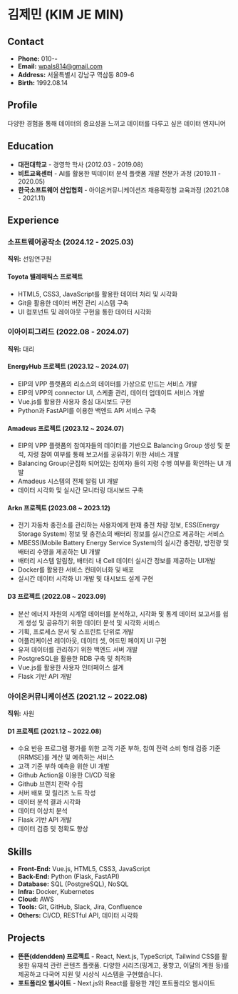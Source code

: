 # 김제민 (KIM JE MIN)

## Contact
- **Phone:** 010-****-****
- **Email:** wpals814@gmail.com
- **Address:** 서울특별시 강남구 역삼동 809-6
- **Birth:** 1992.08.14

## Profile
다양한 경험을 통해 데이터의 중요성을 느끼고 데이터를 다루고 싶은 데이터 엔지니어

## Education
- **대전대학교** - 경영학 학사 (2012.03 - 2019.08)
- **비트교육센터** - AI를 활용한 빅데이터 분석 플랫폼 개발 전문가 과정 (2019.11 - 2020.05)
- **한국소프트웨어 산업협회** - 아이온커뮤니케이션즈 채용확정형 교육과정 (2021.08 - 2021.11)

## Experience

### 소프트웨어공작소 (2024.12 - 2025.03)
**직위:** 선임연구원

#### Toyota 텔레매틱스 프로젝트
- HTML5, CSS3, JavaScript를 활용한 데이터 처리 및 시각화
- Git을 활용한 데이터 버전 관리 시스템 구축
- UI 컴포넌트 및 레이아웃 구현을 통한 데이터 시각화

### 이아이피그리드 (2022.08 - 2024.07)
**직위:** 대리

#### EnergyHub 프로젝트 (2023.12 ~ 2024.07)
- EIP의 VPP 플랫폼의 리소스의 데이터를 가상으로 만드는 서비스 개발
- EIP의 VPP의 connector UI, 스케줄 관리, 데이터 업데이트 서비스 개발
- Vue.js를 활용한 사용자 중심 대시보드 구현
- Python과 FastAPI를 이용한 백엔드 API 서비스 구축

#### Amadeus 프로젝트 (2023.12 ~ 2024.07)
- EIP의 VPP 플랫폼의 참여자들의 데이터를 기반으로 Balancing Group 생성 및 분석, 지령 참여 여부를 통해 보고서를 공유하기 위한 서비스 개발
- Balancing Group(군집화 되어있는 참여자) 들의 지령 수행 여부를 확인하는 UI 개발
- Amadeus 시스템의 전체 알림 UI 개발
- 데이터 시각화 및 실시간 모니터링 대시보드 구축

#### Arkn 프로젝트 (2023.08 ~ 2023.12)
- 전기 자동차 충전소를 관리하는 사용자에게 현재 충전 차량 정보, ESS(Energy Storage System) 정보 및 충전소의 배터리 정보를 실시간으로 제공하는 서비스
- MBESS(Mobile Battery Energy Service System)의 실시간 충전량, 방전량 및 배터리 수명을 제공하는 UI 개발
- 배터리 시스템 알림창, 배터리 내 Cell 데이터 실시간 정보를 제공하는 UI개발
- Docker를 활용한 서비스 컨테이너화 및 배포
- 실시간 데이터 시각화 UI 개발 및 대시보드 설계 구현

#### D3 프로젝트 (2022.08 ~ 2023.09)
- 분산 에너지 자원의 시계열 데이터를 분석하고, 시각화 및 통계 데이터 보고서를 쉽게 생성 및 공유하기 위한 데이터 분석 및 시각화 서비스
- 기획, 프로세스 문서 및 스프린트 단위로 개발
- 어플리케이션 레이아웃, 데이터 셋, 어드민 페이지 UI 구현
- 유저 데이터를 관리하기 위한 백엔드 서버 개발
- PostgreSQL을 활용한 RDB 구축 및 최적화
- Vue.js를 활용한 사용자 인터페이스 설계
- Flask 기반 API 개발

### 아이온커뮤니케이션즈 (2021.12 ~ 2022.08)
**직위:** 사원

#### D1 프로젝트 (2021.12 ~ 2022.08)
- 수요 반응 프로그램 평가를 위한 고객 기준 부하, 참여 전력 소비 형태 검증 기준(RRMSE)를 계산 및 예측하는 서비스
- 고객 기준 부하 예측을 위한 UI 개발
- Github Action을 이용한 CI/CD 적용
- Github 브랜치 전략 수립
- 서버 배포 및 릴리즈 노트 작성
- 데이터 분석 결과 시각화
- 데이터 이상치 분석
- Flask 기반 API 개발
- 데이터 검증 및 정확도 향상

## Skills
- **Front-End:** Vue.js, HTML5, CSS3, JavaScript
- **Back-End:** Python (Flask, FastAPI)
- **Database:** SQL (PostgreSQL), NoSQL
- **Infra:** Docker, Kubernetes
- **Cloud:** AWS
- **Tools:** Git, GitHub, Slack, Jira, Confluence
- **Others:** CI/CD, RESTful API, 데이터 시각화

## Projects
- **뜬뜬(ddendden) 프로젝트** - React, Next.js, TypeScript, Tailwind CSS를 활용한 유재석 관련 콘텐츠 플랫폼. 다양한 시리즈(핑계고, 풍향고, 이달의 계원 등)를 제공하고 다국어 지원 및 시상식 시스템을 구현했습니다.
- **포트폴리오 웹사이트** - Next.js와 React를 활용한 개인 포트폴리오 웹사이트 